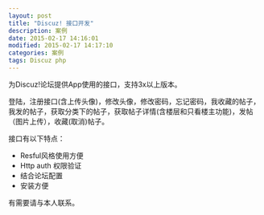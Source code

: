 ```yaml
---
layout: post
title: "Discuz! 接口开发"
description: 案例
date: 2015-02-17 14:16:01
modified: 2015-02-17 14:17:10
categories: 案例
tags: Discuz php
---
```

为Discuz!论坛提供App使用的接口，支持3x以上版本。

登陆，注册接口(含上传头像)，修改头像，修改密码，忘记密码，我收藏的帖子，我发的帖子，获取分类下的帖子，获取帖子详情(含楼层和只看楼主功能)，发帖（图片上传），收藏(取消)帖子。

接口有以下特点：

- Resful风格使用方便
- Http auth 权限验证
- 结合论坛配置
- 安装方便

有需要请与本人联系。
